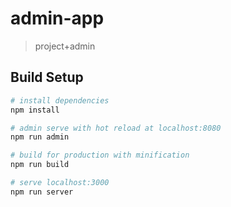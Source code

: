 # admin-app

> project+admin

## Build Setup

``` bash
# install dependencies
npm install

# admin serve with hot reload at localhost:8080
npm run admin

# build for production with minification
npm run build

# serve localhost:3000
npm run server
```
